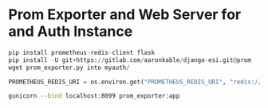 # Prom Exporter and Web Server for and Auth Instance

```python
pip install prometheus-redis-client flask
pip install -U git+https://gitlab.com/aaronkable/django-esi.git@prom
wget prom_exporter.py into myauth/

PROMETHEUS_REDIS_URI = os.environ.get("PROMETHEUS_REDIS_URI", "redis://redis:6379/3")

```

```bash
gunicorn --bind localhost:8099 prom_exporter:app
```